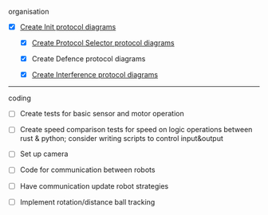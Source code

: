 organisation

- [x] [Create Init protocol diagrams]([Initialisation_diagram.pdf](Diagrams/Initialisation_diagram.pdf))
  - [x] [Create Protocol Selector protocol diagrams](Diagrams/protocol_selector_diagram.pdf)
  - [x] Create Defence protocol diagrams
  - [x] [Create Interference protocol diagrams](Diagrams/Interference_diagram.pdf)



---
coding

- [ ] Create tests for basic sensor and motor operation 

- [ ] Create speed comparison tests for speed on logic operations between rust & python; consider writing scripts to control input&output

- [ ] Set up camera

- [ ] Code for communication between robots

- [ ] Have communication update robot strategies

- [ ] Implement rotation/distance ball tracking